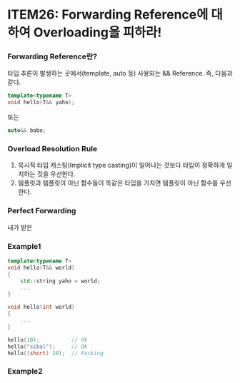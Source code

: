 # ITEM26: Forwarding Reference에 대하여 Overloading을 피하라!

### Forwarding Reference란?
타입 추론이 발생하는 곳에서(template, auto 등) 사용되는 && Reference. 즉, 다음과 같다.
```c++
template<typename T>
void hello(T&& yaho);
```
또는
```c++
auto&& babo;
```

### Overload Resolution Rule
1. 묵시적 타입 캐스팅(Implicit type casting)이 일어나는 것보다 타입이 정확하게 일치하는 것을 우선한다.
2. 템플릿과 템플릿이 아닌 함수들이 똑같은 타입을 가지면 템플릿이 아닌 함수를 우선한다.

### Perfect Forwarding
내가 받은

### Example1
```c++
template<typename T>
void hello(T&& world)
{
    std::string yaho = world;
    ...
}

void hello(int world)
{
    ...
}

hello(10);          // Ok
hello("sibal");     // Ok
hello((short) 20);  // Fucking
```

### Example2
